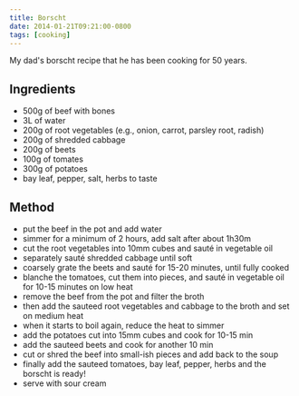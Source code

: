 ```yaml
---
title: Borscht
date: 2014-01-21T09:21:00-0800
tags: [cooking]
---
```

My dad's borscht recipe that he has been cooking for 50 years.

## Ingredients
- 500g of beef with bones
- 3L of water
- 200g of root vegetables (e.g., onion, carrot, parsley root, radish)
- 200g of shredded cabbage
- 200g of beets
- 100g of tomates
- 300g of potatoes
- bay leaf, pepper, salt, herbs to taste

## Method
- put the beef in the pot and add water
- simmer for a minimum of 2 hours, add salt after about 1h30m
- cut the root vegetables into 10mm cubes and sauté in vegetable oil
- separately sauté shredded cabbage until soft
- coarsely grate the beets and sauté for 15-20 minutes, until fully cooked
- blanche the tomatoes, cut them into pieces, and sauté in vegetable oil for 10-15 minutes on low heat
- remove the beef from the pot and filter the broth
- then add the sauteed root vegetables and cabbage to the broth and set on medium heat
- when it starts to boil again, reduce the heat to simmer
- add the potatoes cut into 15mm cubes and cook for 10-15 min
- add the sauteed beets and cook for another 10 min
- cut or shred the beef into small-ish pieces and add back to the soup
- finally add the sauteed tomatoes, bay leaf, pepper, herbs and the borscht is ready!
- serve with sour cream
